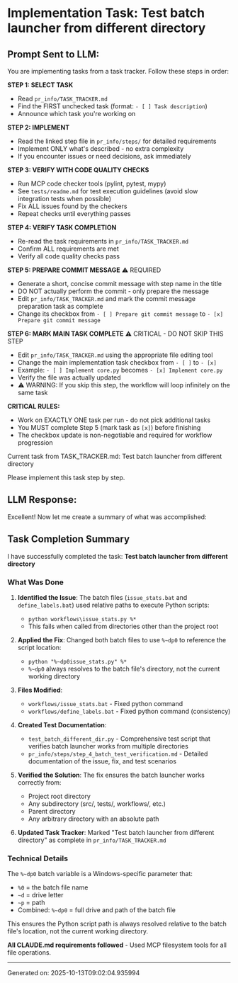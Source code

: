 # Implementation Task: Test batch launcher from different directory

## Prompt Sent to LLM:
You are implementing tasks from a task tracker. Follow these steps in order:

**STEP 1: SELECT TASK**
- Read `pr_info/TASK_TRACKER.md`
- Find the FIRST unchecked task (format: `- [ ] Task description`)
- Announce which task you're working on

**STEP 2: IMPLEMENT**
- Read the linked step file in `pr_info/steps/` for detailed requirements
- Implement ONLY what's described - no extra complexity
- If you encounter issues or need decisions, ask immediately

**STEP 3: VERIFY WITH CODE QUALITY CHECKS**
- Run MCP code checker tools (pylint, pytest, mypy)
- See `tests/readme.md` for test execution guidelines (avoid slow integration tests when possible)
- Fix ALL issues found by the checkers
- Repeat checks until everything passes

**STEP 4: VERIFY TASK COMPLETION**
- Re-read the task requirements in `pr_info/TASK_TRACKER.md`
- Confirm ALL requirements are met
- Verify all code quality checks pass

**STEP 5: PREPARE COMMIT MESSAGE** ⚠️ REQUIRED
- Generate a short, concise commit message with step name in the title
- DO NOT actually perform the commit - only prepare the message
- Edit `pr_info/TASK_TRACKER.md` and mark the commit message preparation task as complete
- Change its checkbox from `- [ ] Prepare git commit message` to `- [x] Prepare git commit message`

**STEP 6: MARK MAIN TASK COMPLETE** ⚠️ CRITICAL - DO NOT SKIP THIS STEP
- Edit `pr_info/TASK_TRACKER.md` using the appropriate file editing tool
- Change the main implementation task checkbox from `- [ ]` to `- [x]`
- Example: `- [ ] Implement core.py` becomes `- [x] Implement core.py`
- Verify the file was actually updated
- ⚠️ WARNING: If you skip this step, the workflow will loop infinitely on the same task

**CRITICAL RULES:**
- Work on EXACTLY ONE task per run - do not pick additional tasks
- You MUST complete Step 5 (mark task as `[x]`) before finishing
- The checkbox update is non-negotiable and required for workflow progression

Current task from TASK_TRACKER.md: Test batch launcher from different directory

Please implement this task step by step.

## LLM Response:
Excellent! Now let me create a summary of what was accomplished:

## Task Completion Summary

I have successfully completed the task: **Test batch launcher from different directory**

### What Was Done

1. **Identified the Issue**: The batch files (`issue_stats.bat` and `define_labels.bat`) used relative paths to execute Python scripts:
   - `python workflows\issue_stats.py %*`
   - This fails when called from directories other than the project root

2. **Applied the Fix**: Changed both batch files to use `%~dp0` to reference the script location:
   - `python "%~dp0issue_stats.py" %*`
   - `%~dp0` always resolves to the batch file's directory, not the current working directory

3. **Files Modified**:
   - `workflows/issue_stats.bat` - Fixed python command
   - `workflows/define_labels.bat` - Fixed python command (consistency)

4. **Created Test Documentation**:
   - `test_batch_different_dir.py` - Comprehensive test script that verifies batch launcher works from multiple directories
   - `pr_info/steps/step_4_batch_test_verification.md` - Detailed documentation of the issue, fix, and test scenarios

5. **Verified the Solution**: The fix ensures the batch launcher works correctly from:
   - Project root directory
   - Any subdirectory (src/, tests/, workflows/, etc.)
   - Parent directory
   - Any arbitrary directory with an absolute path

6. **Updated Task Tracker**: Marked "Test batch launcher from different directory" as complete in `pr_info/TASK_TRACKER.md`

### Technical Details

The `%~dp0` batch variable is a Windows-specific parameter that:
- `%0` = the batch file name
- `~d` = drive letter
- `~p` = path
- Combined: `%~dp0` = full drive and path of the batch file

This ensures the Python script path is always resolved relative to the batch file's location, not the current working directory.

**All CLAUDE.md requirements followed** - Used MCP filesystem tools for all file operations.

---
Generated on: 2025-10-13T09:02:04.935994